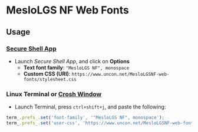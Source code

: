 # MesloLGS NF Web Fonts

## Usage

### [Secure Shell App](https://chrome.google.com/webstore/detail/secure-shell/pnhechapfaindjhompbnflcldabbghjo)

* Launch *Secure Shell App*, and click on **Options**
	* **Text font family**: `"MesloLGS NF", monospace`
	* **Custom CSS (URI)**: `https://www.uncon.net/MesloLGSNF-web-fonts/stylesheet.css`

### Linux Terminal or [Crosh Window](https://chrome.google.com/webstore/detail/crosh-window/nhbmpbdladcchdhkemlojfjdknjadhmh)

* Launch Terminal, press `ctrl+shift+j`, and paste the following:

```js
term_.prefs_.set('font-family', '"MesloLGS NF", monospace');
term_.prefs_.set('user-css', 'https://www.uncon.net/MesloLGSNF-web-fonts/stylesheet.css');
```
